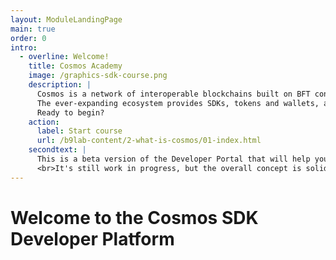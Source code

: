 ```yaml
---
layout: ModuleLandingPage
main: true
order: 0
intro:
  - overline: Welcome!
    title: Cosmos Academy
    image: /graphics-sdk-course.png
    description: |
      Cosmos is a network of interoperable blockchains built on BFT consensus.<br/><br/>
      The ever-expanding ecosystem provides SDKs, tokens and wallets, applications and services. Discover the Cosmos SDK and develop application-specific blockchains.<br/><br/>
      Ready to begin?
    action: 
      label: Start course
      url: /b9lab-content/2-what-is-cosmos/01-index.html
    secondtext: |
      This is a beta version of the Developer Portal that will help you take your first steps with the Cosmos sdk.
      <br>It's still work in progress, but the overall concept is solid. We would be grateful for your feedback. At the end of each are three icons to rate the page and a small box where you can give us feedback about things to improve. Enjoy your journey through the portal and good luck with the HackAtom!
---
```


# Welcome to the Cosmos SDK Developer Platform
